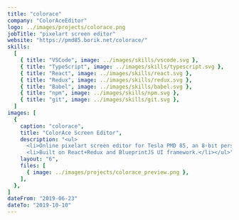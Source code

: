 ```yaml
---
title: "colorace"
company: "ColorAceEditor"
logo: ../images/projects/colorace.png
jobTitle: "pixelart screen editor"
website: "https://pmd85.borik.net/colorace/"
skills:
  [
    { title: "VSCode", image: ../images/skills/vscode.svg },
    { title: "TypeScript", image: ../images/skills/typescript.svg },
    { title: "React", image: ../images/skills/react.svg },
    { title: "Redux", image: ../images/skills/redux.svg },
    { title: "Babel", image: ../images/skills/babel.svg },
    { title: "npm", image: ../images/skills/npm.svg },
    { title: "git", image: ../images/skills/git.svg },
  ]
images: [
  {
    caption: "colorace",
    title: "ColorAce Screen Editor",
    description: "<ul>
      <li>Online pixelart screen editor for Tesla PMD 85, an 8-bit personal micro-computer produced in eighties of 20th century in former Czechoslovakia.</li>
      <li>Built on React+Redux and BlueprintJS UI framework.</li></ul>",
    layout: "6",
    files: [
      { image: ../images/projects/colorace_preview.png },
    ],
  },
]
dateFrom: "2019-06-23"
dateTo: "2019-10-10"
---
```

